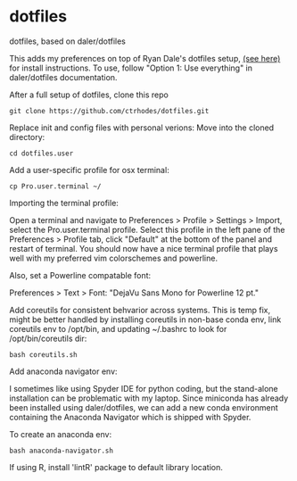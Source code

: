 # dotfiles
dotfiles, based on daler/dotfiles 

This adds my preferences on top of Ryan Dale's dotfiles setup, [(see here)](https://github.com/daler/dotfiles) for install instructions. To use, follow "Option 1: Use everything" in daler/dotfiles documentation.

After a full setup of dotfiles, clone this repo
```
git clone https://github.com/ctrhodes/dotfiles.git
```

Replace init and config files with personal verions:
Move into the cloned directory:
```
cd dotfiles.user
```

Add a user-specific profile for osx terminal:
```
cp Pro.user.terminal ~/
```

Importing the terminal profile:

Open a terminal and navigate to Preferences > Profile > Settings > Import, select the Pro.user.terminal profile. Select this profile in the left pane of the Preferences > Profile tab, click "Default" at the bottom of the panel and restart of terminal.
You should now have a nice terminal profile that plays well with my preferred vim colorschemes and powerline.

Also, set a Powerline compatable font:

Preferences > Text > Font: "DejaVu Sans Mono for Powerline 12 pt."

Add coreutils for consistent behvarior across systems. This is temp fix, might be better handled by installing coreutils in non-base conda env, link coreutils env to /opt/bin, and updating ~/.bashrc to look for /opt/bin/coreutils dir:
```
bash coreutils.sh
```

Add anaconda navigator env:

I sometimes like using Spyder IDE for python coding, but the stand-alone installation can be problematic with my laptop. Since miniconda has already been installed using daler/dotfiles, we can add a new conda environment containing the Anaconda Navigator which is shipped with Spyder.

To create an anaconda env:
```
bash anaconda-navigator.sh
```

If using R, install 'lintR' package to default library location.

